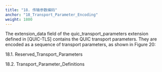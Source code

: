 ```yaml
---
title: "18. 传输参数编码"
anchor: "18_Transport_Parameter_Encoding"
weight: 1800
---
```


The extension_data field of the quic_transport_parameters extension defined in [QUIC-TLS] contains the QUIC transport parameters. They are encoded as a sequence of transport parameters, as shown in Figure 20:

18.1. Reserved_Transport_Parameters

18.2. Transport_Parameter_Definitions